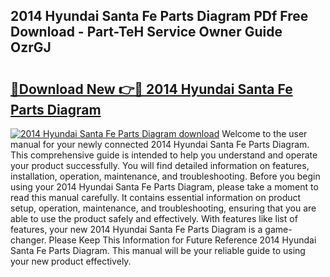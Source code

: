 ## 2014 Hyundai Santa Fe Parts Diagram PDf Free Download - Part-TeH Service Owner Guide OzrGJ

# <h2><a href="http://dfhklfr.blite.top/?on=2014+Hyundai+Santa+Fe+Parts+Diagram">🔗Download New 👉🔴 2014 Hyundai Santa Fe Parts Diagram</a></h2>

[![2014 Hyundai Santa Fe Parts Diagram download](https://i.imgur.com/lujVjoI.png)](http://dfhklfr.blite.top/?on=2014+Hyundai+Santa+Fe+Parts+Diagram)
Welcome to the user manual for your newly connected 2014 Hyundai Santa Fe Parts Diagram. This comprehensive guide is intended to help you understand and operate your product successfully. You will find detailed information on features, installation, operation, maintenance, and troubleshooting. Before you begin using your 2014 Hyundai Santa Fe Parts Diagram, please take a moment to read this manual carefully. It contains essential information on product setup, operation, maintenance, and troubleshooting, ensuring that you are able to use the product safely and effectively. With features like list of features, your new 2014 Hyundai Santa Fe Parts Diagram is a game-changer. Please Keep This Information for Future Reference 2014 Hyundai Santa Fe Parts Diagram. This manual will be your reliable guide to using your new product effectively.
